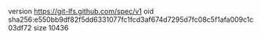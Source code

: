 version https://git-lfs.github.com/spec/v1
oid sha256:e550bb9df82f5dd6331077fc1fcd3af674d7295d7fc08c5f1afa009c1c03df72
size 10436
